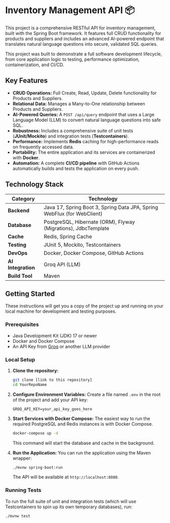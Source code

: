 # Inventory Management API 📦

This project is a comprehensive RESTful API for inventory management, built with the Spring Boot framework. It features full CRUD functionality for products and suppliers and includes an advanced AI-powered endpoint that translates natural language questions into secure, validated SQL queries.

This project was built to demonstrate a full software development lifecycle, from core application logic to testing, performance optimization, containerization, and CI/CD.

## Key Features

* **CRUD Operations:** Full Create, Read, Update, Delete functionality for Products and Suppliers.
* **Relational Data:** Manages a Many-to-One relationship between Products and Suppliers.
* **AI-Powered Queries:** A `POST /api/query` endpoint that uses a Large Language Model (LLM) to convert natural language questions into safe SQL.
* **Robustness:** Includes a comprehensive suite of unit tests (**JUnit/Mockito**) and integration tests (**Testcontainers**).
* **Performance:** Implements **Redis** caching for high-performance reads on frequently accessed data.
* **Portability:** The entire application and its services are containerized with **Docker**.
* **Automation:** A complete **CI/CD pipeline** with GitHub Actions automatically builds and tests the application on every push.

## Technology Stack

| Category              | Technology                                                              |
| --------------------- | ----------------------------------------------------------------------- |
| **Backend** | Java 17, Spring Boot 3, Spring Data JPA, Spring WebFlux (for WebClient) |
| **Database** | PostgreSQL, Hibernate (ORM), Flyway (Migrations), JdbcTemplate          |
| **Cache** | Redis, Spring Cache                                                     |
| **Testing** | JUnit 5, Mockito, Testcontainers                                        |
| **DevOps** | Docker, Docker Compose, GitHub Actions                                  |
| **AI Integration** | Groq API (LLM)                                                          |
| **Build Tool** | Maven                                                                   |

## Getting Started

These instructions will get you a copy of the project up and running on your local machine for development and testing purposes.

### Prerequisites

* Java Development Kit (JDK) 17 or newer
* Docker and Docker Compose
* An API Key from [Groq](https://console.groq.com/keys) or another LLM provider

### Local Setup

1.  **Clone the repository:**
    ```bash
    git clone [link to this repository]
    cd YourRepoName
    ```

2.  **Configure Environment Variables:**
    Create a file named `.env` in the root of the project and add your API key:
    ```env
    GROQ_API_KEY=your_api_key_goes_here
    ```

3.  **Start Services with Docker Compose:**
    The easiest way to run the required PostgreSQL and Redis instances is with Docker Compose.
    ```bash
    docker-compose up -d
    ```
    This command will start the database and cache in the background.

4.  **Run the Application:**
    You can run the application using the Maven wrapper:
    ```bash
    ./mvnw spring-boot:run
    ```
    The API will be available at `http://localhost:8080`.

### Running Tests

To run the full suite of unit and integration tests (which will use Testcontainers to spin up its own temporary databases), run:
```bash
./mvnw test
